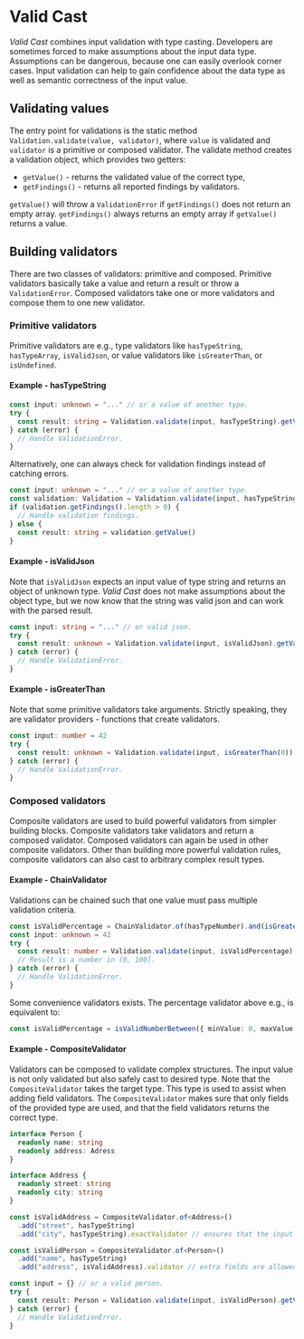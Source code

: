 # Valid Cast

_Valid Cast_ combines input validation with type casting. Developers are sometimes forced to make assumptions about the
input data type. Assumptions can be dangerous, because one can easily overlook corner cases. Input validation can help
to gain confidence about the data type as well as semantic correctness of the input value.

## Validating values

The entry point for validations is the static method `Validation.validate(value, validator)`,
where `value` is validated and `validator` is a primitive or composed validator.
The validate method creates a validation object, which provides two getters:

- `getValue()` - returns the validated value of the correct type,
- `getFindings()` - returns all reported findings by validators.

`getValue()` will throw a `ValidationError` if `getFindings()` does not return an empty array.
`getFindings()` always returns an empty array if `getValue()` returns a value.

## Building validators

There are two classes of validators: primitive and composed.
Primitive validators basically take a value and return a result or throw a `ValidationError`.
Composed validators take one or more validators and compose them to one new validator.

### Primitive validators

Primitive validators are e.g., type validators like `hasTypeString`, `hasTypeArray`, `isValidJson`,
or value validators like `isGreaterThan`, or `isUndefined`.

#### Example - hasTypeString

```typescript
const input: unknown = "..." // or a value of another type.
try {
  const result: string = Validation.validate(input, hasTypeString).getValue()
} catch (error) {
  // Handle ValidationError.
}
```

Alternatively, one can always check for validation findings instead of catching errors.

```typescript
const input: unknown = "..." // or a value of another type.
const validation: Validation = Validation.validate(input, hasTypeString)
if (validation.getFindings().length > 0) {
  // Handle validation findings.
} else {
  const result: string = validation.getValue()
}
```

#### Example - isValidJson

Note that `isValidJson` expects an input value of type string and returns an object of unknown type.
_Valid Cast_ does not make assumptions about the object type,
but we now know that the string was valid json and can work with the parsed result.

```typescript
const input: string = "..." // or valid json.
try {
  const result: unknown = Validation.validate(input, isValidJson).getValue()
} catch (error) {
  // Handle ValidationError.
}
```

#### Example - isGreaterThan

Note that some primitive validators take arguments.
Strictly speaking, they are validator providers - functions that create validators.

```typescript
const input: number = 42
try {
  const result: unknown = Validation.validate(input, isGreaterThan(0)).getValue()
} catch (error) {
  // Handle ValidationError.
}
```

### Composed validators

Composite validators are used to build powerful validators from simpler building blocks.
Composite validators take validators and return a composed validator.
Composed validators can again be used in other composite validators.
Other than building more powerful validation rules,
composite validators can also cast to arbitrary complex result types.

#### Example - ChainValidator

Validations can be chained such that one value must pass multiple validation criteria.

```typescript
const isValidPercentage = ChainValidator.of(hasTypeNumber).and(isGreaterOrEqual(0)).and(isLessOrEqual(100)).validator
const input: unknown = 42
try {
  const result: number = Validation.validate(input, isValidPercentage).getValue()
  // Result is a number in (0, 100].
} catch (error) {
  // Handle ValidationError.
}
```

Some convenience validators exists. The percentage validator above e.g., is equivalent to:

```typescript
const isValidPercentage = isValidNumberBetween({ minValue: 0, maxValue: 100 })
```

#### Example - CompositeValidator

Validators can be composed to validate complex structures.
The input value is not only validated but also safely cast to desired type.
Note that the `CompositeValidator` takes the target type.
This type is used to assist when adding field validators.
The `CompositeValidator` makes sure that only fields of the provided type are used,
and that the field validators returns the correct type.

```typescript
interface Person {
  readonly name: string
  readonly address: Adress
}

interface Address {
  readonly street: string
  readonly city: string
}

const isValidAddress = CompositeValidator.of<Address>()
  .add("street", hasTypeString)
  .add("city", hasTypeString).exactValidator // ensures that the input does not provide extra fields.

const isValidPerson = CompositeValidator.of<Person>()
  .add("name", hasTypeString)
  .add("address", isValidAddress).validator // extra fields are allowed but are not contained in the result.

const input = {} // or a valid person.
try {
  const result: Person = Validation.validate(input, isValidPerson).getValue()
} catch (error) {
  // Handle ValidationError.
}
```

